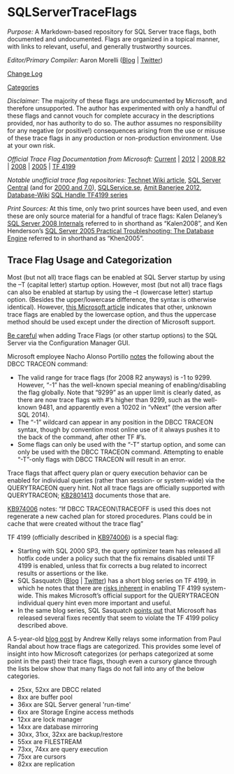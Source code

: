 # SQLServerTraceFlags

*Purpose:* A Markdown-based repository for SQL Server trace flags, both documented and undocumented. Flags are organized in a topical manner, with links to relevant, useful, and generally trustworthy sources.

*Editor/Primary Compiler:* Aaron Morelli ([Blog](http://sqlcrossjoin.wordpress.com/) | [Twitter](https://twitter.com/sqlcrossjoin))

[Change Log](https://github.com/AaronMorelli/SQLServerTraceFlags/blob/master/CHANGELOG.md)

[Categories](https://github.com/AaronMorelli/SQLServerTraceFlags/blob/master/CATEGORIES.md)

*Disclaimer:* The majority of these flags are undocumented by Microsoft, and therefore unsupported. The author has experimented with only a handful of these flags and cannot vouch for complete accuracy in the descriptions provided, nor has authority to do so. The author assumes no responsibility for any negative (or positive!) consequences arising from the use or misuse of these trace flags in any production or non-production environment. Use at your own risk.

*Official Trace Flag Documentation from Microsoft:* 
[Current](http://technet.microsoft.com/en-us/library/ms188396.aspx) 
| [2012](http://technet.microsoft.com/en-us/library/ms188396(v=sql.110).aspx) 
| [2008 R2](http://technet.microsoft.com/en-us/library/ms188396(v=sql.105).aspx) 
| [2008](http://technet.microsoft.com/en-us/library/ms188396(v=sql.100).aspx) 
| [2005](http://technet.microsoft.com/en-us/library/ms188396(v=sql.90).aspx) 
| [TF 4199](http://support.microsoft.com/kb/974006)

*Notable unofficial trace flag repositories:*
[Technet Wiki article](http://social.technet.microsoft.com/wiki/contents/articles/13105.trace-flags-in-sql-server.aspx), 
[SQL Server Central](http://www.sqlservercentral.com/articles/trace+flags/70131/) (and for [2000 and 7.0](http://www.sqlservercentral.com/articles/Monitoring/traceflags/737/)), 
[SQLService.se](http://sqlservice.se/sv/start/blogg/updated-microsoft-sql-server-trace-flag-list.aspx), 
[Amit Banerjee 2012](http://troubleshootingsql.com/2014/01/20/sql-server-2012-trace-flags/), 
[Database-Wiki](http://database-wiki.com/2012/10/20/documented-sql-server-trace-flags-use-them-cautiously/)
[SQL Handle TF4199 series](http://sql-sasquatch.blogspot.com/2014/01/trace-flag-4199-complex-risk-assessment.html)

*Print Sources:*
At this time, only two print sources have been used, and even these are only source material for a handful of trace flags: 
Kalen Delaney’s [SQL Server 2008 Internals](https://www.amazon.com/Microsoft%C2%AE-Server%C2%AE-Internals-Developer-Reference/dp/0735626243/ref=sr_1_2?ie=UTF8&qid=1477503776&sr=8-2&keywords=Kalen+Delaney+2008) referred to in shorthand as “Kalen2008”, and 
Ken Henderson’s [SQL Server 2005 Practical Troubleshooting: The Database Engine](https://www.amazon.com/SQL-Server-2005-Practical-Troubleshooting/dp/0321447743/ref=sr_1_1?ie=UTF8&qid=1477503810&sr=8-1&keywords=Ken+Henderson+2005) referred to in shorthand as “Khen2005”.

## Trace Flag Usage and Categorization
Most (but not all) trace flags can be enabled at SQL Server startup by using the –T (capital letter) startup option. However, most (but not all) trace flags can also be enabled at startup by using the –t (lowercase letter) startup option. (Besides the upper/lowercase difference, the syntax is otherwise identical). However, [this Microsoft article](http://technet.microsoft.com/en-us/library/ms190737.aspx) indicates that other, unknown trace flags are enabled by the lowercase option, and thus the uppercase method should be used except under the direction of Microsoft support.

[Be careful](http://blogs.msdn.com/b/psssql/archive/2010/02/19/did-you-start-your-sql-server-engine-correctly.aspx) when adding Trace Flags (or other startup options) to the SQL Server via the Configuration Manager GUI.

Microsoft employee Nacho Alonso Portillo [notes](http://blogs.msdn.com/b/ialonso/archive/2011/12/05/what-is-the-expected-behavior-from-an-attempt-to-enable-a-trace-flag-which-is-not-defined-in-the-targeted-version-of-the-product.aspx) the following about the DBCC TRACEON command:
- The valid range for trace flags (for 2008 R2 anyways) is -1 to 9299. However, “-1” has the well-known special meaning of enabling/disabling the flag globally. Note that “9299” as an upper limit is clearly dated, as there are now trace flags with #’s higher than 9299, such as the well-known 9481, and apparently even a 10202 in “vNext” (the version after SQL 2014).
- The “-1” wildcard can appear in any position in the DBCC TRACEON syntax, though by convention most online use of it always pushes it to the back of the command, after other TF #’s.
- Some flags can only be used with the “-T” startup option, and some can only be used with the DBCC TRACEON command. Attempting to enable “-T”-only flags with DBCC TRACEON will result in an error.

Trace flags that affect query plan or query execution behavior can be enabled for individual queries (rather than session- or system-wide) via the QUERYTRACEON query hint. Not all trace flags are officially supported with QUERYTRACEON; [KB2801413](http://support.microsoft.com/kb/2801413/en-us) documents those that are.

[KB974006](http://support.microsoft.com/kb/974006/en-us) notes: “If DBCC TRACEON\TRACEOFF is used this does not regenerate a new cached plan for stored procedures. Plans could be in cache that were created without the trace flag”

TF 4199 (officially described in [KB974006](http://support.microsoft.com/kb/974006/en-us)) is a special flag:
- Starting with SQL 2000 SP3, the query optimizer team has released all hotfix code under a policy such that the fix remains disabled until TF 4199 is enabled, unless that fix corrects a bug related to incorrect results or assertions or the like. 
- SQL Sasquatch ([Blog](http://sql-sasquatch.blogspot.com/) | [Twitter](https://twitter.com/sql_handle)) has a short blog series on TF 4199, in which he notes that there are [risks inherent](http://sql-sasquatch.blogspot.com/2014/01/trace-flag-4199-complex-risk-assessment.html) in enabling TF 4199 system-wide. This makes Microsoft’s official support for the QUERYTRACEON individual query hint even more important and useful.
- In the same blog series, SQL Sasquatch [points out](http://sql-sasquatch.blogspot.com/2014/01/trace-flag-4199-complex-risk-assessment_6.html) that Microsoft has released several fixes recently that seem to violate the TF 4199 policy described above.

A 5-year-old [blog post](http://sqlblog.com/blogs/andrew_kelly/archive/2009/06/21/trace-flag-groupings.aspx) by Andrew Kelly relays some information from Paul Randal about how trace flags are categorized. This provides some level of insight into how Microsoft categorizes (or perhaps categorized at some point in the past) their trace flags, though even a cursory glance through the lists below show that many flags do not fall into any of the below categories.
- 25xx, 52xx are DBCC related 
- 8xx are buffer pool 
- 36xx are SQL Server general 'run-time' 
- 6xx are Storage Engine access methods 
- 12xx are lock manager 
- 14xx are database mirroring 
- 30xx, 31xx, 32xx are backup/restore 
- 55xx are FILESTREAM 
- 73xx, 74xx are query execution 
- 75xx are cursors 
- 82xx are replication


